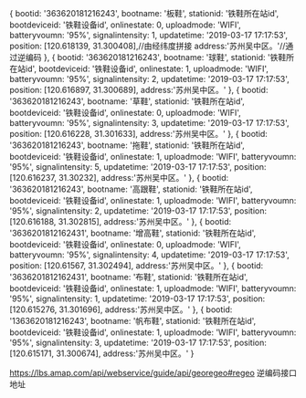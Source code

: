 {
				bootid: '363620181216243',
				bootname: '板鞋',
				stationid: '铁鞋所在站id',
				bootdeviceid: '铁鞋设备id',
				onlinestate: 0,
				uploadmode: 'WIFI',
				batteryvoumn: '95%',
				signalintensity: 1,
				updatetime: '2019-03-17 17:17:53',
				position: [120.618139, 31.300408],//由经纬度拼接
				address:'苏州吴中区。'//通过逆编码
			}, {
				bootid: '363620181216243',
				bootname: '球鞋',
				stationid: '铁鞋所在站id',
				bootdeviceid: '铁鞋设备id',
				onlinestate: 1,
				uploadmode: 'WIFI',
				batteryvoumn: '95%',
				signalintensity: 2,
				updatetime: '2019-03-17 17:17:53',
				position: [120.616897, 31.300689],
				address:'苏州吴中区。'
			}, {
				bootid: '363620181216243',
				bootname: '草鞋',
				stationid: '铁鞋所在站id',
				bootdeviceid: '铁鞋设备id',
				onlinestate: 0,
				uploadmode: 'WIFI',
				batteryvoumn: '95%',
				signalintensity: 3,
				updatetime: '2019-03-17 17:17:53',
				position: [120.616228, 31.301633],
				address:'苏州吴中区。'
			}, {
				bootid: '363620181216243',
				bootname: '拖鞋',
				stationid: '铁鞋所在站id',
				bootdeviceid: '铁鞋设备id',
				onlinestate: 1,
				uploadmode: 'WIFI',
				batteryvoumn: '95%',
				signalintensity: 5,
				updatetime: '2019-03-17 17:17:53',
				position: [120.616237, 31.30232],
				address:'苏州吴中区。'
			}, {
				bootid: '363620181216243',
				bootname: '高跟鞋',
				stationid: '铁鞋所在站id',
				bootdeviceid: '铁鞋设备id',
				onlinestate: 1,
				uploadmode: 'WIFI',
				batteryvoumn: '95%',
				signalintensity: 2,
				updatetime: '2019-03-17 17:17:53',
				position: [120.616188, 31.302815],
				address:'苏州吴中区。'
			}, {
				bootid: '3636201812162431',
				bootname: '增高鞋',
				stationid: '铁鞋所在站id',
				bootdeviceid: '铁鞋设备id',
				onlinestate: 0,
				uploadmode: 'WIFI',
				batteryvoumn: '95%',
				signalintensity: 4,
				updatetime: '2019-03-17 17:17:53',
				position: [120.61567, 31.302494],
				address:'苏州吴中区。'
			}, {
				bootid: '3636201812162431',
				bootname: '布鞋',
				stationid: '铁鞋所在站id',
				bootdeviceid: '铁鞋设备id',
				onlinestate: 1,
				uploadmode: 'WIFI',
				batteryvoumn: '95%',
				signalintensity: 1,
				updatetime: '2019-03-17 17:17:53',
				position: [120.615276, 31.301696],
				address:'苏州吴中区。'
			}, {
				bootid: '1363620181216243',
				bootname: '帆布鞋',
				stationid: '铁鞋所在站id',
				bootdeviceid: '铁鞋设备id',
				onlinestate: 1,
				uploadmode: 'WIFI',
				batteryvoumn: '95%',
				signalintensity: 3,
				updatetime: '2019-03-17 17:17:53',
				position: [120.615171, 31.300674],
				address:'苏州吴中区。'
			}
			
https://lbs.amap.com/api/webservice/guide/api/georegeo#regeo  逆编码接口地址